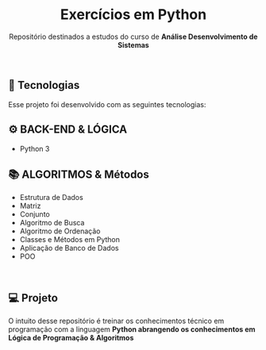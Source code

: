 <h1 align="center">Exercícios em Python </h1>

<p align="center">Repositório destinados a estudos do curso de <strong>Análise Desenvolvimento de Sistemas</strong></p>

<br>

## 🚀 Tecnologias

Esse projeto foi desenvolvido com as seguintes tecnologias:

## ⚙ BACK-END & LÓGICA 
- Python 3

## 📚 ALGORITMOS & Métodos
- Estrutura de Dados
- Matriz
- Conjunto 
- Algoritmo de Busca
- Algoritmo de Ordenação
- Classes e Métodos em Python
- Aplicação de Banco de Dados
- POO

<br>

## 💻 Projeto

O intuito desse repositório é treinar os conhecimentos técnico em programação com a linguagem <strong>Python</span> abrangendo os conhecimentos em <strong>Lógica de Programação & Algoritmos</strong>

